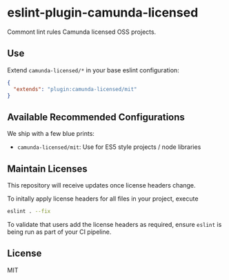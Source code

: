 # eslint-plugin-camunda-licensed

Commont lint rules Camunda licensed OSS projects.


## Use

Extend `camunda-licensed/*` in your base eslint configuration:

```json
{
  "extends": "plugin:camunda-licensed/mit"
}
```


## Available Recommended Configurations

We ship with a few blue prints:

* `camunda-licensed/mit`: Use for ES5 style projects / node libraries


## Maintain Licenses

This repository will receive updates once license headers change.

To initally apply license headers for all files in your project, execute

```sh
eslint . --fix
```

To validate that users add the license headers as required, ensure `eslint`
is being run as part of your CI pipeline.


## License

MIT
